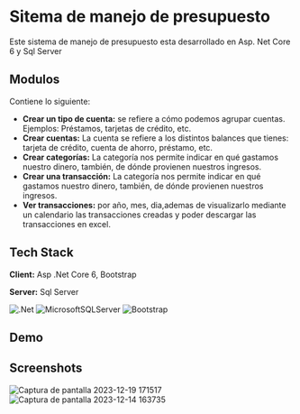 
# Sitema de manejo de presupuesto

Este sistema de manejo de presupuesto esta desarrollado en Asp. Net Core 6 y Sql Server




## Modulos

Contiene lo siguiente:

- **Crear un tipo de cuenta:** se refiere a cómo podemos agrupar cuentas. Ejemplos: Préstamos, tarjetas de crédito, etc.
- **Crear cuentas:** La cuenta se refiere a los distintos balances que tienes: tarjeta de crédito, cuenta de ahorro, préstamo, etc.
- **Crear categorías:** La categoría nos permite indicar en qué gastamos nuestro dinero, también, de dónde provienen nuestros ingresos.
- **Crear una transacción:** La categoría nos permite indicar en qué gastamos nuestro dinero, también, de dónde provienen nuestros ingresos.
- **Ver transacciones:**  por año, mes, dia,ademas de visualizarlo mediante un calendario las transacciones creadas y poder descargar las transacciones en excel.

 
## Tech Stack

**Client:** Asp .Net Core 6, Bootstrap

**Server:** Sql Server

![.Net](https://img.shields.io/badge/.NET-5C2D91?style=for-the-badge&logo=.net&logoColor=white) 
![MicrosoftSQLServer](https://img.shields.io/badge/Microsoft%20SQL%20Server-CC2927?style=for-the-badge&logo=microsoft%20sql%20server&logoColor=white)
![Bootstrap](https://img.shields.io/badge/bootstrap-%238511FA.svg?style=for-the-badge&logo=bootstrap&logoColor=white)
## Demo


## Screenshots


![Captura de pantalla 2023-12-19 171517](https://github.com/AndresFelipe23/ManejoPresupuestoConAspNetCore/assets/75282613/7fc34f47-3c1a-4aca-8747-7da046345620)
![Captura de pantalla 2023-12-14 163735](https://github.com/AndresFelipe23/ManejoPresupuestoConAspNetCore/assets/75282613/a8a27c3f-4656-4f32-a10f-b5cb5f781b4b)



